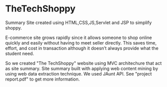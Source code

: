 # TheTechShoppy
Summary Site created using HTML,CSS,JS,Servlet and JSP to simplify shoppy. 

E-commerce site grows rapidly since it allows someone to shop online quickly and 
easily without having to meet seller directly. This saves time, effort, and cost 
in transaction although it doesn’t always provide what the student need.

So we created "The TechShoppy" website using MVC architechure that act as site summary.
Site summary built with applying web content mining by using web data extraction technique.
We used JAunt API.
See "project report.pdf" to get more information.
